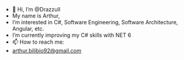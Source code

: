 - 👋 Hi, I’m @Drazzull
- My name is Arthur,
- I’m interested in C#, Software Engineering, Software Architecture, Angular, etc.
- I’m currently improving my C# skills with NET 6
- 📫 How to reach me:
- arthur.bilibio92@gmail.com

<!---
Drazzull/Drazzull is a ✨ special ✨ repository because its `README.md` (this file) appears on your GitHub profile.
You can click the Preview link to take a look at your changes.
--->
